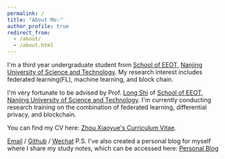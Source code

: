 ```yaml
---
permalink: /
title: "About Me💡"
author_profile: true
redirect_from: 
  - /about/
  - /about.html
---
```


I'm a third year undergraduate student from [School of EEOT](https://eoe.njust.edu.cn/), [Nanjing University of Science and Technology](http://www.njust.edu.cn/). My research interest includes federated learning(FL), machine learning, and block chain.

I'm very fortunate to be advised by Prof. [Long Shi](http://gsmis.njust.edu.cn/open/TutorInfo.aspx?dsbh=rQJPu5GH3OmKp6iR5KIt6A==&yxsh=9T4MAi3dYTw=&zydm=viKQs5wumiA=) of [School of EEOT](https://eoe.njust.edu.cn/), [Nanjing University of Science and Technology](http://www.njust.edu.cn/). I'm currently conducting research training on the combination of federated learning, differential privacy, and blockchain.

You can find my CV here: [Zhou Xiaoyue's Curriculum Vitae](../assets/Curriculum_Vitae.pdf).

[Email](zzdf@njust.edu.cn) / [Github]([https://github.com/QiuDi233](https://github.com/df-xiao)) / [Wechat](../images/wechat.jpg)
P.S. I've also created a personal blog for myself where I share my study notes, which can be accessed here: [Personal Blog](https://blog.xiaoyuezhou.top)
